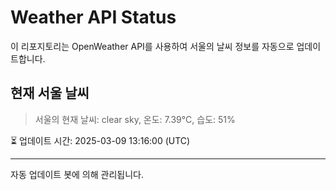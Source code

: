 
# Weather API Status

이 리포지토리는 OpenWeather API를 사용하여 서울의 날씨 정보를 자동으로 업데이트합니다.

## 현재 서울 날씨
> 서울의 현재 날씨: clear sky, 온도: 7.39°C, 습도: 51%

⏳ 업데이트 시간: 2025-03-09 13:16:00 (UTC)

---
자동 업데이트 봇에 의해 관리됩니다.
